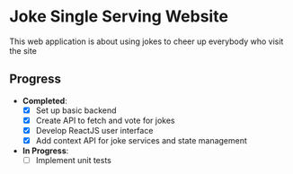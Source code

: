 # Joke Single Serving Website
This web application is about using jokes to cheer up everybody who visit the site

## Progress

- **Completed**: 
  - [x] Set up basic backend
  - [x] Create API to fetch and vote for jokes
  - [x] Develop ReactJS user interface
  - [x] Add context API for joke services and state management
- **In Progress**:
  - [ ] Implement unit tests 
